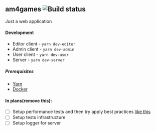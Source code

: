 ## am4games ![Build status](https://travis-ci.com/khajjit/am4games.svg?branch=master)

Just a web application

#### Development

- Editor client - `yarn dev-editor`
- Admin client - `yarn dev-admin`
- User client - `yarn dev-user`
- Server - `yarn dev-server`

##### Prerequisites

- [Yarn](https://yarnpkg.com)
- [Docker](https://www.docker.com/)

#### In plans(remove this):

- [ ] Setup performance tests and then try apply best practices [like this](http://expressjs.com/en/advanced/best-practice-performance.html)
- [ ] Setup tests infrastructure
- [ ] Setup logger for server
